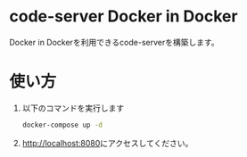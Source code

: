 # code-server Docker in Docker

Docker in Dockerを利用できるcode-serverを構築します。

# 使い方

1. 以下のコマンドを実行します
    ```sh
    docker-compose up -d
    ```
1. <http://localhost:8080>にアクセスしてください。
